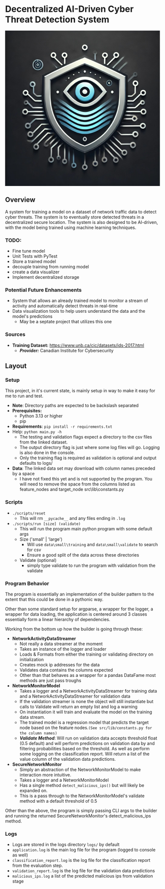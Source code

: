 # Decentralized AI-Driven Cyber Threat Detection System

![image description](assets/stakeout_logo.jpeg)

## Overview
A system for training a model on a dataset of network traffic data to detect cyber threats. The system is to eventually store detected threats in a decentralized secure location. The system is also designed to be AI-driven, with the model being trained using machine learning techniques.

### TODO:
- Fine tune model  
- Unit Tests with PyTest
- Store a trained model
- decouple training from running model
- create a data visualizer
- Implement decentralized storage  


### Potential Future Enhancements
- System that allows an already trained model to monitor a stream of activity and automatically detect threats in real-time
- Data visualization tools to help users understand the data and the model's predictions
   - May be a septate project that utilizes this one

### Sources
 - **Training Dataset:** https://www.unb.ca/cic/datasets/ids-2017.html
    - ***Provider:*** Canadian Institute for Cybersecurity


## Layout

### Setup
This project, in it's current state, is mainly setup in way to make it easy for me to run and test.
- **Note**: Directory paths are expected to be backslash separated
- **Prerequisites:**
    - Python 3.13 or higher
    - pip
- **Requirements**: `pip install -r requirements.txt`
- Help: `python main.py -h`
   - The testing and validation flags expect a directory to the csv files from the linked dataset.
   - The output directory flag is just where some log files will go. Logging is also done in the console.
   - Only the training flag is required as validation is optional and output defaults to logs/
- **Data**: The linked data set may download with column names preceded by a space
   - I have not fixed this yet and is not supported by the program. You will need to remove the space from the columns listed as feature_nodes and target_node src\lib\constants.py

### Scripts
- `./scripts/reset`
   - This will rm `__pycache__` and any files ending in `.log`
- `./scripts/run [size] (validate)`
   - This will run the program main python program with some default args
   - Size ('small' | 'large')
      - Will use `data\small\training` and `data\small\validate` to search for csv
      - Ensure a good split of the data across these directories
   - Validate (optional)
      - simply type validate to run the program with validation from the validate 

### Program Behavior
The program is essentially an implementation of the builder pattern to the extent that this could be done in a pythonic way.

Other than some standard setup for argparse, a wrapper for the logger, a wrapper for data loading, the application is centered around 3 classes essentially form a linear hierarchy of dependencies.

Working from the bottom up how the builder is going through these:
- **NetworkActivityDataStreamer**
   - Not really a data streamer at the moment
   - Takes an instance of the logger and loader
   - Loads & Formats from either the training or validating directory on initialization
   - Creates mock ip addresses for the data
   - Validates data contains the columns expected
   - Other than that behaves as a wrapper for a pandas DataFame most methods are just pass troughs
- **NetworkMonitorModel**
   - Takes a logger and a NetworkActivityDataStreamer for training data and a NetworkActivityDataStreamer for validation data
   - If the validation streamer is none the object will still instantiate but calls to Validate will return an empty list and log a warning
   - On instantiation it will train and evaluate the model on the training data stream.
   - The trained model is a regression model that predicts the target node based on the feature nodes.`(See src/lib/constants.py for the column names)`
   - ***Validate Method***: Will run on validation data accepts threshold float (0.5 default) and will perform predictions on validation data by and filtering probabilities based on the threshold. As well as perform some logging on the classification report. Will return a list of the value column of the validation data predictions.
- **SecureNetworkMonitor**
   - Simply an abstraction of the NetworkMonitorModel to make interaction more intuitive.
   - Takes a logger and a NetworkMonitorModel
   - Has a single method `detect_malicious_ips()` but will likely be expanded on.
   - This is a pass through to the NetworkMonitorModel's validate method with a default threshold of 0.5  

Other than the above, the program is simply passing CLI args to the builder and running the returned SecureNetworkMonitor's detect_malicious_ips method.


### Logs
- Logs are stored in the logs directory `logs/` by default
- `application.log` is the main log file for the program (logged to console as well)
- `classification_report.log` is the log file for the classification report from the evaluation step.
- `validation_report.log` is the log file for the validation data predictions
- `malicious_ips.log` a list of the predicted malicious ips from validation stage